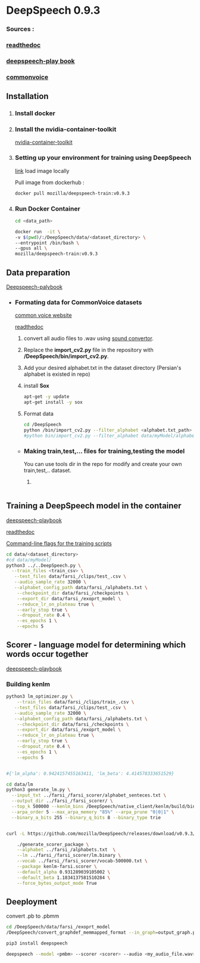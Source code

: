 # DeepSpeech 0.9.3

### Sources :
### [readthedoc](https://deepspeech.readthedocs.io/en/v0.9.3/index.html)
### [deepspeech-play book](https://mozilla.github.io/deepspeech-playbook/)
### [commonvoice](https://commonvoice.mozilla.org/)
## Installation

1. ### Install docker

2. ### Install the nvidia-container-toolkit
   [nvidia-container-toolkit](https://docs.nvidia.com/datacenter/cloud-native/container-toolkit/install-guide.html#docker) 



3. ### Setting up your environment for training using DeepSpeech 
   [link](https://mozilla.github.io/deepspeech-playbook/ENVIRONMENT.html)
   load image locally

   Pull image from dockerhub :
   ```bash
   docker pull mozilla/deepspeech-train:v0.9.3
   ```
4. ### Run Docker Container
   ```bash
   cd <data_path>

   docker run  -it \
   -v $(pwd)/:/DeepSpeech/data/<dataset_directory> \
   --entrypoint /bin/bash \
   --gpus all \
   mozilla/deepspeech-train:v0.9.3
   ```

## Data preparation 
[Deepspeech-palybook](https://mozilla.github.io/deepspeech-playbook/DATA_FORMATTING.html)
- ### Formating data for CommonVoice datasets
  [common voice website](https://voice.mozilla.org/data)

  [readthedoc](https://deepspeech.readthedocs.io/en/v0.9.3/TRAINING.html#common-voice-training-data)
     1. convert all audio files to .wav using [sound convertor](https://ubuntuhandbook.org/index.php/2021/03/install-soundconverter-4-0-0-ubuntu-20-04/).
  2. Replace the  **import_cv2.py** file in the repository with  **/DeepSpeech/bin/import_cv2.py**.
  3. Add your desired alphabet.txt in the dataset directory (Persian's alphabet is existed in repo)
  4. install **Sox**
     ```bash
     apt-get -y update 
     apt-get install -y sox
     ```

  5. Format data
       ```bash
       cd /DeepSpeech
       python /bin/import_cv2.py --filter_alphabet <alphabet.txt_path> <dataset_directory>
       #python bin/import_cv2.py --filter_alphabet data/myModel/alphabets.txt data/myModel/
       ```


  - ### **Making train,test,... files for training,testing the model**
    You can use tools dir in the repo for modify and create  your own train,test,.. dataset.
   
    
     1.
```bash
```



## Training a DeepSpeech model in the container
[deepspeech-playbook](https://mozilla.github.io/deepspeech-playbook/TRAINING.html)

[readthedoc](https://deepspeech.readthedocs.io/en/r0.9/TRAINING.html)

[Command-line flags for the training scripts](https://deepspeech.readthedocs.io/en/v0.9.3/Flags.html#training-flags)
```bash
cd data/<dataset_directory>
#cd data/myModel/
python3 ../..DeepSpeech.py \
  --train_files <train_csv> \
   --test_files data/farsi_/clips/test_.csv \
   --audio_sample_rate 32000 \
   --alphabet_config_path data/farsi_/alphabets.txt \
    --checkpoint_dir data/farsi_/checkpoints \
    --export_dir data/farsi_/exoprt_model \
    --reduce_lr_on_plateau true \
    --early_stop true \
    --dropout_rate 0.4 \
    --es_epochs 1 \
    --epochs 5
```
## Scorer - language model for determining which words occur together
[deepspeech-playbook](https://mozilla.github.io/deepspeech-playbook/SCORER.html)
### Building kenlm
```bash
python3 lm_optimizer.py \
    --train_files data/farsi_/clips/train_.csv \
   --test_files data/farsi_/clips/test_.csv \
   --audio_sample_rate 32000 \
   --alphabet_config_path data/farsi_/alphabets.txt \
    --checkpoint_dir data/farsi_/checkpoints \
    --export_dir data/farsi_/exoprt_model \
    --reduce_lr_on_plateau true \
    --early_stop true \
    --dropout_rate 0.4 \
    --es_epochs 1 \
    --epochs 5


#{'lm_alpha': 0.9424157455163411, 'lm_beta': 4.414578333651529}

cd data/lm
python3 generate_lm.py \
  --input_txt ../farsi_/farsi_scorer/alphabet_senteces.txt \
  --output_dir ../farsi_/farsi_scorer/ \
  --top_k 500000 --kenlm_bins /DeepSpeech/native_client/kenlm/build/bin/ \
  --arpa_order 5 --max_arpa_memory "85%" --arpa_prune "0|0|1" \
  --binary_a_bits 255 --binary_q_bits 8 --binary_type trie


curl -L https://github.com/mozilla/DeepSpeech/releases/download/v0.9.3/native_client.amd64.cuda.linux.tar.xz -o native_client.amd64.cuda.linux.tar.xz && tar -Jxvf native_client.amd64.cuda.linux.tar.xz

    ./generate_scorer_package \
    --alphabet ../farsi_/alphabets.txt  \
    --lm ../farsi_/farsi_scorer/lm.binary \
    --vocab ../farsi_/farsi_scorer/vocab-500000.txt \
    --package kenlm-farsi.scorer \
    --default_alpha 0.931289039105002 \
    --default_beta 1.1834137581510284 \
    --force_bytes_output_mode True

```

## Deeployment
convert .pb to .pbmm
```bash
cd /DeepSpeech/data/farsi_/exoprt_model
/DeepSpeech/convert_graphdef_memmapped_format --in_graph=output_graph.pb --out_graph=output_graph.pbmm

```
```bash
pip3 install deepspeech

deepspeech --model <pmbm> --scorer <scorer> --audio <my_audio_file.wav>

```
